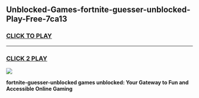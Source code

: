 
## Unblocked-Games-fortnite-guesser-unblocked-Play-Free-7ca13
<h3>
<a href="https://premium76.site?title=fortnite-guesser-unblocked&ref=18A1">CLICK TO PLAY</a></h3>
<hr>

<h3>
<a href="https://premium76.site?title=fortnite-guesser-unblocked&ref=18A1">CLICK 2 PLAY</a>
  
</h3>

<a href="https://premium76.site?title=fortnite-guesser-unblocked&ref=18A1"><img src="https://clearcache.store/games.png"></a>


**fortnite-guesser-unblocked games unblocked: Your Gateway to Fun and Accessible Online Gaming**
